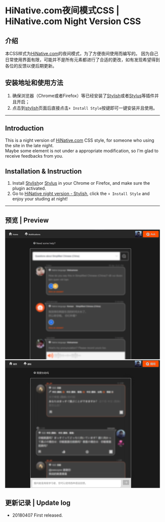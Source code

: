 # HiNative.com夜间模式CSS | HiNative.com Night Version CSS  
## 介绍  
本CSS样式为[HiNative.com](https://hinative.com/)的夜间模式，为了方便夜间使用而编写的。
因为自己日常使用界面有限，可能并不是所有元素都进行了合适的更改，如有发现希望得到各位的反馈以便后期更新。  

## 安装地址和使用方法 
1. 确保浏览器（Chrome或者Firefox）等已经安装了[Stylish](https://chrome.google.com/webstore/detail/stylish-custom-themes-for/fjnbnpbmkenffdnngjfgmeleoegfcffe?utm_source=chrome-ntp-icon)或者[Stylus](https://chrome.google.com/webstore/detail/stylus/clngdbkpkpeebahjckkjfobafhncgmne?utm_source=chrome-ntp-icon)等插件并且开启；
2. 点击到[stylish](https://userstyles.org/styles/149089/neets-cc)页面后直接点击`⬇ Install Style`按键即可一键安装并且使用。  

---

## Introduction  
This is a night version of [HiNative.com](https://hinative.com/) CSS style, for someone who using the site in the late night.  
Maybe some element is not under a appropriate modification, so I'm glad to receive feedbacks from you.  
## Installation & Instruction  
1. Install [Stylish](https://chrome.google.com/webstore/detail/stylish-custom-themes-for/fjnbnpbmkenffdnngjfgmeleoegfcffe?utm_source=chrome-ntp-icon)or [Stylus](https://chrome.google.com/webstore/detail/stylus/clngdbkpkpeebahjckkjfobafhncgmne?utm_source=chrome-ntp-icon) in your Chrome or Firefox, and make sure the plugin activated.  
2. Go to [HiNative night version - Stylish](https://userstyles.org/styles/158179/hinative-night-version), click the `⬇ Install Style` and enjoy your studing at night!  

---

## 预览 | Preview
![首页](https://github.com/swsoyee/HiNative.com-night-mode-CSS/blob/master/screenshot1.png)
![问题页](https://github.com/swsoyee/HiNative.com-night-mode-CSS/blob/master/screenshot2.png)  

## 更新记录 | Update log  
- 20180407 First released.  
